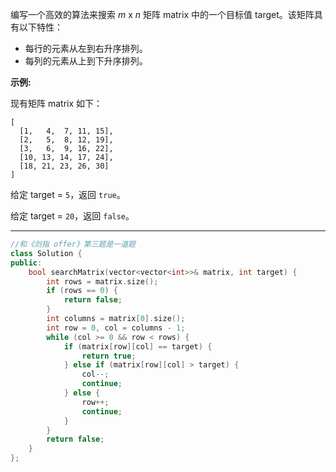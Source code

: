 编写一个高效的算法来搜索 *m* x *n* 矩阵 matrix 中的一个目标值 target。该矩阵具有以下特性：

- 每行的元素从左到右升序排列。
- 每列的元素从上到下升序排列。

**示例:**

现有矩阵 matrix 如下：

```
[
  [1,   4,  7, 11, 15],
  [2,   5,  8, 12, 19],
  [3,   6,  9, 16, 22],
  [10, 13, 14, 17, 24],
  [18, 21, 23, 26, 30]
]
```

给定 target = `5`，返回 `true`。

给定 target = `20`，返回 `false`。

***

```cpp
//和《剑指 offer》第三题是一道题
class Solution {
public:
    bool searchMatrix(vector<vector<int>>& matrix, int target) {
        int rows = matrix.size();
        if (rows == 0) {
            return false;
        }
        int columns = matrix[0].size();
        int row = 0, col = columns - 1;
        while (col >= 0 && row < rows) {
            if (matrix[row][col] == target) {
                return true;
            } else if (matrix[row][col] > target) {
                col--;
                continue;
            } else {
                row++;
                continue;
            }
        }
        return false;
    }
};
```

